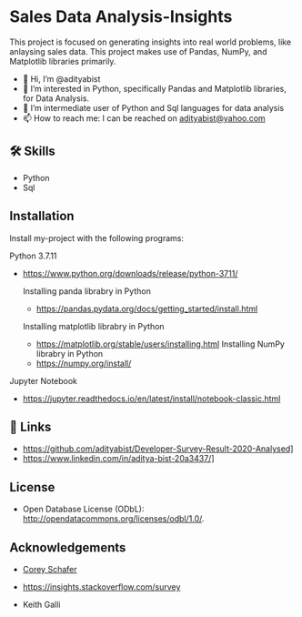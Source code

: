 
# Sales Data Analysis-Insights

This project is focused on generating insights into real world problems, like anlaysing sales data. This project makes use of Pandas, NumPy, and Matplotlib libraries primarily. 


- 👋 Hi, I’m @adityabist
- 👀 I’m interested in Python, specifically Pandas and Matplotlib libraries, for Data Analysis.
- 🌱 I’m intermediate user of Python and Sql languages for data analysis
- 📫 How to reach me: I can be reached on adityabist@yahoo.com


  
## 🛠 Skills
- Python
- Sql

  
## Installation

Install my-project with the following programs:


Python 3.7.11
- https://www.python.org/downloads/release/python-3711/

  Installing panda librabry in Python
  - https://pandas.pydata.org/docs/getting_started/install.html

  Installing matplotlib librabry in Python
  - https://matplotlib.org/stable/users/installing.html
  Installing NumPy librabry in Python
  - https://numpy.org/install/


Jupyter Notebook
-  https://jupyter.readthedocs.io/en/latest/install/notebook-classic.html

    
## 🔗 Links
- https://github.com/adityabist/Developer-Survey-Result-2020-Analysed]
- https://www.linkedin.com/in/aditya-bist-20a3437/]
  
## License
- Open Database License (ODbL): http://opendatacommons.org/licenses/odbl/1.0/. 
## Acknowledgements

 - [Corey Schafer](https://www.youtube.com/channel/UCCezIgC97PvUuR4_gbFUs5g)

 - https://insights.stackoverflow.com/survey

 - Keith Galli



